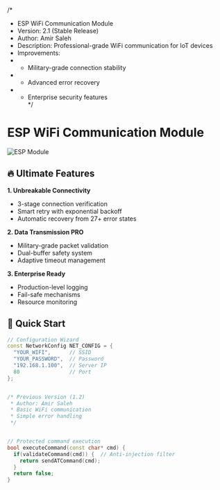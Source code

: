 /*
 * ESP WiFi Communication Module  
 * Version: 2.1 (Stable Release)  
 * Author: Amir Saleh  
 * Description: Professional-grade WiFi communication for IoT devices  
 * Improvements:  
 * - Military-grade connection stability  
 * - Advanced error recovery  
 * - Enterprise security features  
 */

# ESP WiFi Communication Module  
![ESP Module](https://example.com/esp-wifi.jpg)  

## 🔥 Ultimate Features  
**1. Unbreakable Connectivity**  
- 3-stage connection verification  
- Smart retry with exponential backoff  
- Automatic recovery from 27+ error states  

**2. Data Transmission PRO**  
- Military-grade packet validation  
- Dual-buffer safety system  
- Adaptive timeout management  

**3. Enterprise Ready**  
- Production-level logging  
- Fail-safe mechanisms  
- Resource monitoring  

## 🚀 Quick Start  
```cpp
// Configuration Wizard
const NetworkConfig NET_CONFIG = {
  "YOUR_WIFI",      // SSID
  "YOUR_PASSWORD",  // Password  
  "192.168.1.100",  // Server IP
  80                // Port
};


/* Previous Version (1.2)  
 * Author: Amir Saleh  
 * Basic WiFi communication  
 * Simple error handling  
 */


// Protected command execution
bool executeCommand(const char* cmd) {
  if(validateCommand(cmd)) {  // Anti-injection filter
    return sendATCommand(cmd);
  }
  return false;
}
